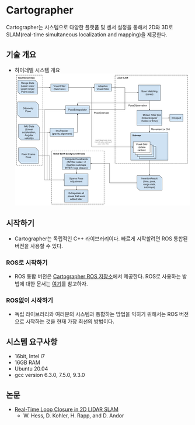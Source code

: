 # Cartographer
Cartographer는 시스템으로 다양한 플랫폼 및 센서 설정을 통해서 2D와 3D로 SLAM(real-time simultaneous localization and mapping)을 제공한다.
## 기술 개요
* 하이레벨 시스템 개요
![](https://github.com/cartographer-project/cartographer/blob/master/docs/source/high_level_system_overview.png)

## 시작하기
* Cartographer는 독립적인 C++ 라이브러리이다. 빠르게 시작할려면 ROS 통합된 버전을 사용할 수 있다.
### ROS로 시작하기
* ROS 통합 버전은 [Cartographer ROS 저장소](https://github.com/cartographer-project/cartographer_ros)에서 제공한다. ROS로 사용하는 방법에 대한 문서는 [여기](https://google-cartographer-ros.readthedocs.io/en/latest/)를 참고하자.

### ROS없이 시작하기
* 독립 라이브러리와 여러분의 시스템과 통합하는 방법을 익히기 위해서는 ROS 버전으로 시작하는 것을 현재 가장 최선의 방법이다.

## 시스템 요구사항
* 16bit, Intel i7
* 16GB RAM
* Ubuntu 20.04
* gcc version 6.3.0, 7.5.0, 9.3.0

## 논문
* [Real-Time Loop Closure in 2D LIDAR SLAM](https://research.google/pubs/pub45466/)
  * W. Hess, D. Kohler, H. Rapp, and D. Andor